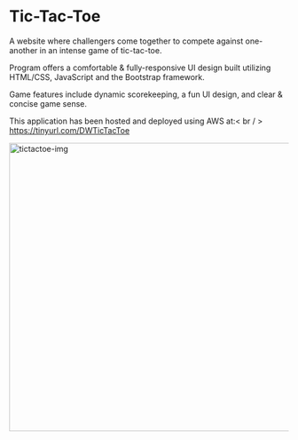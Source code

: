 # Tic-Tac-Toe

A website where challengers come together to compete against one-another in an intense game of tic-tac-toe.

Program offers a comfortable & fully-responsive UI design built utilizing HTML/CSS, JavaScript and the Bootstrap framework.

Game features include dynamic scorekeeping, a fun UI design, and clear & concise game sense.

This application has been hosted and deployed using AWS at:< br / >
https://tinyurl.com/DWTicTacToe

<img width="519" alt="tictactoe-img" src="https://github.com/Darrius-W/Tic-Tac-Toe/assets/86200482/5bfc0069-b479-4a7c-a7c4-4fdb565b4850">
